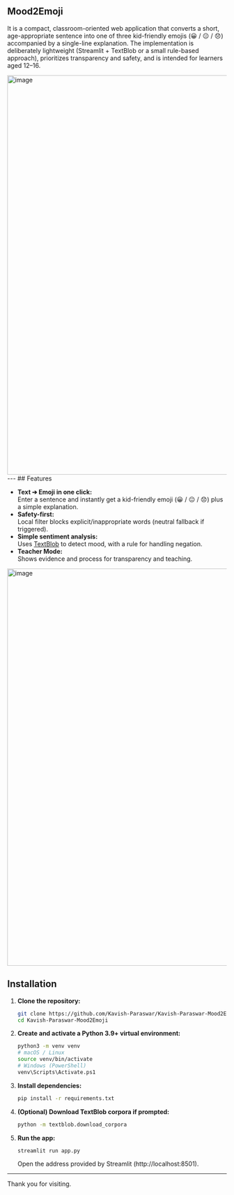 ## Mood2Emoji

It is a compact, classroom-oriented web application that converts a short, age-appropriate sentence into one of three kid-friendly emojis (😀 / 😐 / 😞) accompanied by a single-line explanation. The implementation is deliberately lightweight (Streamlit + TextBlob or a small rule-based approach), prioritizes transparency and safety, and is intended for learners aged 12–16.

<img width="1918" height="915" alt="image" src="https://github.com/user-attachments/assets/83325efb-c1cd-4001-aefa-23af51aff2c4" />
---
## Features

- **Text ➔ Emoji in one click:**  
  Enter a sentence and instantly get a kid-friendly emoji (😀 / 😐 / 😞) plus a simple explanation.
- **Safety-first:**  
  Local filter blocks explicit/inappropriate words (neutral fallback if triggered).
- **Simple sentiment analysis:**  
  Uses [TextBlob](https://textblob.readthedocs.io/en/dev/) to detect mood, with a rule for handling negation.
- **Teacher Mode:**  
  Shows evidence and process for transparency and teaching.

<img width="1919" height="910" alt="image" src="https://github.com/user-attachments/assets/3eabc390-e996-4d1b-9e89-dd092b55f9bd" />


## Installation

1. **Clone the repository:**
    ```sh
    git clone https://github.com/Kavish-Paraswar/Kavish-Paraswar-Mood2Emoji.git
    cd Kavish-Paraswar-Mood2Emoji
    ```

2. **Create and activate a Python 3.9+ virtual environment:**
    ```sh
    python3 -m venv venv
    # macOS / Linux
    source venv/bin/activate
    # Windows (PowerShell)
    venv\Scripts\Activate.ps1
    ```

3. **Install dependencies:**
    ```sh
    pip install -r requirements.txt
    ```

4. **(Optional) Download TextBlob corpora if prompted:**
    ```sh
    python -m textblob.download_corpora
    ```

5. **Run the app:**
    ```sh
    streamlit run app.py
    ```
    Open the address provided by Streamlit (http://localhost:8501).
   
---

Thank you for visiting.
